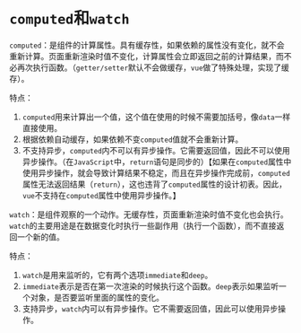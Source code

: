 # `computed`和`watch`

`computed`：是组件的计算属性。具有缓存性，如果依赖的属性没有变化，就不会重新计算。页面重新渲染时值不变化，计算属性会立即返回之前的计算结果，而不必再次执行函数。（`getter/setter`默认不会做缓存，`vue`做了特殊处理，实现了缓存）。

特点：

1. `computed`用来计算出一个值，这个值在使用的时候不需要加括号，像`data`一样直接使用。
2. 根据依赖自动缓存，如果依赖不变`computed`值就不会重新计算。
3. 不支持异步，`computed`内不可以有异步操作。它需要返回值，因此不可以使用异步操作。（在`JavaScript`中，`return`语句是同步的）【如果在`computed`属性中使用异步操作，就会导致计算结果不稳定，而且在异步操作完成前，`computed`属性无法返回结果（`return`），这也违背了`computed`属性的设计初表。因此，`vue`不支持在`computed`属性中使用异步操作。】

`watch`：是组件观察的一个动作。无缓存性，页面重新渲染时值不变化也会执行。`watch`的主要用途是在数据变化时执行一些副作用（执行一个函数），而不直接返回一个新的值。

特点：

1. `watch`是用来监听的，它有两个选项`immediate`和`deep`。
2. `immediate`表示是否在第一次渲染的时候执行这个函数。`deep`表示如果监听一个对象，是否要监听里面的属性的变化。
3. 支持异步，`watch`内可以有异步操作。它不需要返回值，因此可以使用异步操作。
